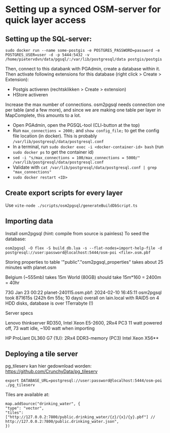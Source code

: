 # Setting up a synced OSM-server for quick layer access

## Setting up the SQL-server:

`sudo docker run --name some-postgis -e POSTGRES_PASSWORD=password -e POSTGRES_USER=user -d -p 5444:5432 -v /home/pietervdvn/data/pgsql/:/var/lib/postgresql/data postgis/postgis`

Then, connect to this databank with PGAdmin, create a database within it.
Then activate following extensions for this database (right click > Create > Extension):

- Postgis activeren (rechtsklikken > Create > extension)
- HStore activeren

Increase the max number of connections. osm2pgsql needs connection one per table (and a few more), and since we are making one table per layer in MapComplete, this amounts to a lot.

- Open PGAdmin, open the PGSQL-tool (CLI-button at the top)
- Run `max_connections = 2000;` and `show config_file;` to get the config file location (in docker). This is probably `/var/lib/postgresql/data/postgresql.conf`
- In a terminal, run `sudo docker exec -i <docker-container-id> bash` (run `sudo docker ps` to get the container id)
- `sed -i "s/max_connections = 100/max_connections = 5000/" /var/lib/postgresql/data/postgresql.conf`
- Validate with `cat /var/lib/postgresql/data/postgresql.conf | grep "max_connections"`
- `sudo docker restart <ID>`

## Create export scripts for every layer

Use `vite-node ./scripts/osm2pgsql/generateBuildDbScript.ts`

## Importing data

Install osm2pgsql (hint: compile from source is painless)
To seed the database:

````
osm2pgsql -O flex -S build_db.lua -s --flat-nodes=import-help-file -d postgresql://user:password@localhost:5444/osm-poi <file>.osm.pbf 
````
Storing properties to table '"public"."osm2pgsql_properties" takes about 25 minutes with planet.osm

Belgium (~555mb) takes 15m
World (80GB) should take 15m*160 = 2400m = 40hr

73G Jan 23 00:22 planet-240115.osm.pbf: 2024-02-10 16:45:11  osm2pgsql took 871615s (242h 6m 55s; 10 days) overall on lain.local with RAID5 on 4 HDD disks, database is over 1Terrabyte (!)

Server specs

Lenovo thinkserver RD350, Intel Xeon E5-2600, 2Rx4 PC3 
    11 watt powered off, 73 watt idle, ~100 watt when importing

HP ProLiant DL360 G7 (1U): 2Rx4 DDR3-memory (PC3)
    Intel Xeon X56**



## Deploying a tile server

pg_tileserv kan hier gedownload worden: https://github.com/CrunchyData/pg_tileserv

````
export DATABASE_URL=postgresql://user:password@localhost:5444/osm-poi
./pg_tileserv
````

Tiles are available at: 
````
map.addSource("drinking_water", {
"type": "vector",
"tiles": ["http://127.0.0.2:7800/public.drinking_water/{z}/{x}/{y}.pbf"] // http://127.0.0.2:7800/public.drinking_water.json",
})
````
